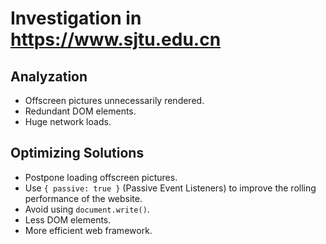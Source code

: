 Investigation in https://www.sjtu.edu.cn
========================================

Analyzation
-----------
* Offscreen pictures unnecessarily rendered.
* Redundant DOM elements.
* Huge network loads.

Optimizing Solutions
---------------------
* Postpone loading offscreen pictures.
* Use `{ passive: true }` (Passive Event Listeners) to improve the rolling performance of the website.
* Avoid using `document.write()`.
* Less DOM elements.
* More efficient web framework.